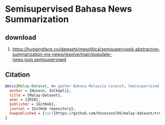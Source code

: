 # Semisupervised Bahasa News Summarization

## download

1. https://huggingface.co/datasets/mesolitica/semisupervised-abstractive-summarization-ms-news/resolve/main/populate-news.json.semisupervised

## Citation

```bibtex
@misc{Malay-Dataset, We gather Bahasa Malaysia corpus!, Semisupervised Bahasa News Summarization using T5-Bahasa,
  author = {Husein, Zolkepli},
  title = {Malay-Dataset},
  year = {2018},
  publisher = {GitHub},
  journal = {GitHub repository},
  howpublished = {\url{https://github.com/huseinzol05/malay-dataset/tree/master/summarization/semisupervised}}
}
```